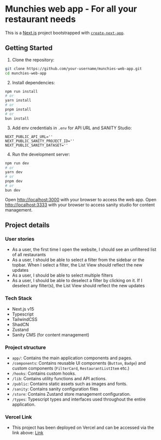 # Munchies web app - For all your restaurant needs

This is a [Next.js](https://nextjs.org) project bootstrapped with [`create-next-app`](https://nextjs.org/docs/app/api-reference/cli/create-next-app).

## Getting Started

1. Clone the repository:
```bash
git clone https://github.com/your-username/munchies-web-app.git
cd munchies-web-app
```
2. Install dependencies:

```bash
npm run install
# or
yarn install
# or
pnpm install
# or
bun install
```

3. Add env credentials in `.env` for API URL and SANITY Studio:
```
NEXT_PUBLIC_API_URL=''
NEXT_PUBLIC_SANITY_PROJECT_ID=''
NEXT_PUBLIC_SANITY_DATASET=''
```

4. Run the development server:

```bash
npm run dev
# or
yarn dev
# or
pnpm dev
# or
bun dev
```

Open [http://localhost:3000](http://localhost:3000) with your browser to access the web app.
Open [http://localhost:3333](http://localhost:3333) with your browser to access sanity studio for content management.

## Project details

### User stories
- As a user, the first time I open the website, I should see an unfiltered list of all restaurants
- As a user, I should be able to select a filter from the sidebar or the topbar. When I select a filter, the List View should reflect the new updates
- As a user, I should be able to select multiple filters
- As a user, I should be able to deselect a filter by clicking on it. If I deselect any filter(s), the List View should reflect the new updates

### Tech Stack
- Next.js v15
- Typescript
- TailwindCSS
- ShadCN
- Zustand
- Sanity CMS (for content management)

### Project structure
- `app/`: Contains the main application components and pages.
- `/components`: Contains reusable UI components (`Button`, `Badge`) and custom components (`FilterCard`, `RestaurantListItem` etc.)
- `/hooks`: Contains custom hooks.
- `/lib`: Contains utility functions and API actions.
- `/public`: Contains static assets such as images and fonts.
- `/sanity`: Contains sanity configuration files
- `/store`: Contains Zustand store management configuration.
- `/types`: Typescript types and interfaces used throughout the entire application.

### Vercel Link
- This project has been deployed on Vercel and can be accessed via the link above:
[Link](https://munchies-web-app.vercel.app/)
